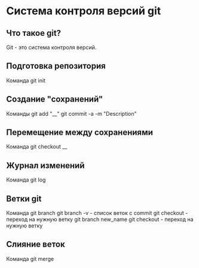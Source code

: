 # Система контроля версий git

## Что такое git?
Git - это система контроля версий.
## Подготовка репозитория
Команда git init
## Создание "сохранений"
Команды git add "__"
git commit -a -m "Description"
## Перемещение между сохранениями
Команда git checkout __
## Журнал изменений
Команда git log
## Ветки git
Команда git branch
git branch -v - список веток с commit
git checkout - переход на нужную ветку
git branch new_name
git checkout - переход на нужную ветку
## Слияние веток
Команда git merge
